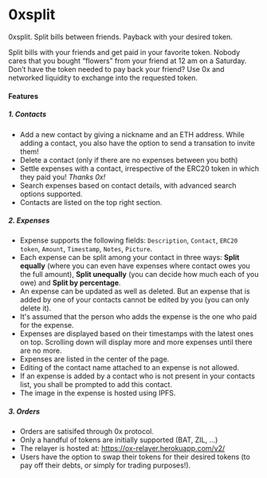 # 0xsplit

0xsplit. Split bills between friends. Payback with your desired token.

Split bills with your friends and get paid in your favorite token. Nobody cares that you bought “flowers” from your friend at 12 am on a Saturday. Don’t have the token needed to pay back your friend? Use 0x and networked liquidity to exchange into the requested token.

#### Features

##### 1. Contacts
- Add a new contact by giving a nickname and an ETH address. While adding a contact, you also have the option to send a transation to invite them!
- Delete a contact (only if there are no expenses between you both)
- Settle expenses with a contact, irrespective of the ERC20 token in which they paid you! *Thanks 0x!*
- Search expenses based on contact details, with advanced search options supported.
- Contacts are listed on the top right section.

##### 2. Expenses
- Expense supports the following fields: `Description`, `Contact`, `ERC20 token`, `Amount`, `Timestamp`, `Notes`, `Picture`.
- Each expense can be split among your contact in three ways: **Split equally** (where you can even have expenses where contact owes you the full amount), **Split unequally** (you can decide how much each of you owe) and **Split by percentage**.
- An expense can be updated as well as deleted. But an expense that is added by one of your contacts cannot be edited by you (you can only delete it).
- It's assumed that the person who adds the expense is the one who paid for the expense.
- Expenses are displayed based on their timestamps with the latest ones on top. Scrolling down will display more and more expenses until there are no more.
- Expenses are listed in the center of the page.
- Editing of the contact name attached to an expense is not allowed.
- If an expense is added by a contact who is not present in your contacts list, you shall be prompted to add this contact.
- The image in the expense is hosted using IPFS.

##### 3. Orders
- Orders are satisifed through 0x protocol.
- Only a handful of tokens are initially supported (BAT, ZIL, ...)
- The relayer is hosted at: https://ox-relayer.herokuapp.com/v2/
- Users have the option to swap their tokens for their desired tokens (to pay off their debts, or simply for trading purposes!).
